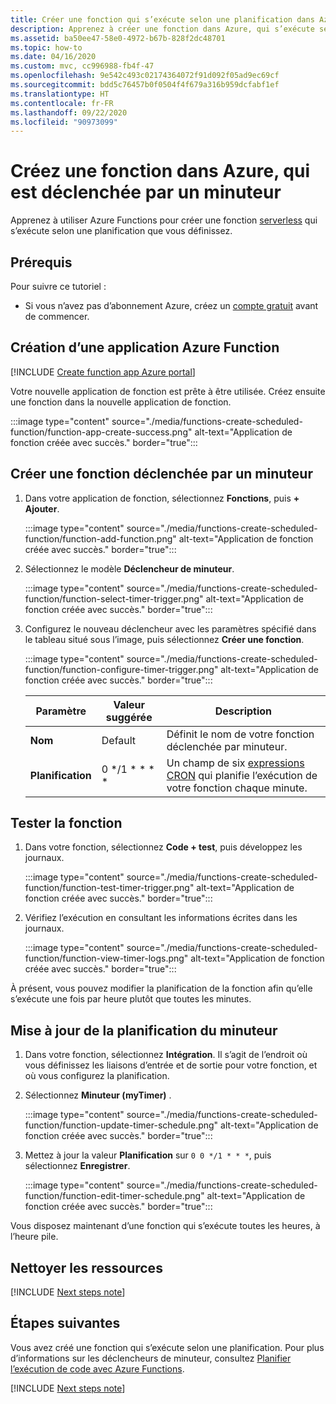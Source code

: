 ```yaml
---
title: Créer une fonction qui s’exécute selon une planification dans Azure
description: Apprenez à créer une fonction dans Azure, qui s’exécute selon une planification que vous définissez.
ms.assetid: ba50ee47-58e0-4972-b67b-828f2dc48701
ms.topic: how-to
ms.date: 04/16/2020
ms.custom: mvc, cc996988-fb4f-47
ms.openlocfilehash: 9e542c493c02174364072f91d092f05ad9ec69cf
ms.sourcegitcommit: bdd5c76457b0f0504f4f679a316b959dcfabf1ef
ms.translationtype: HT
ms.contentlocale: fr-FR
ms.lasthandoff: 09/22/2020
ms.locfileid: "90973099"
---
```

# <a name="create-a-function-in-azure-that-is-triggered-by-a-timer"></a>Créez une fonction dans Azure, qui est déclenchée par un minuteur

Apprenez à utiliser Azure Functions pour créer une fonction [serverless](https://azure.microsoft.com/solutions/serverless/) qui s’exécute selon une planification que vous définissez.

## <a name="prerequisites"></a>Prérequis

Pour suivre ce tutoriel :

+ Si vous n’avez pas d’abonnement Azure, créez un [compte gratuit](https://azure.microsoft.com/free/?WT.mc_id=A261C142F) avant de commencer.

## <a name="create-an-azure-function-app"></a>Création d’une application Azure Function

[!INCLUDE [Create function app Azure portal](../../includes/functions-create-function-app-portal.md)]

Votre nouvelle application de fonction est prête à être utilisée. Créez ensuite une fonction dans la nouvelle application de fonction.

:::image type="content" source="./media/functions-create-scheduled-function/function-app-create-success.png" alt-text="Application de fonction créée avec succès." border="true":::

<a name="create-function"></a>

## <a name="create-a-timer-triggered-function"></a>Créer une fonction déclenchée par un minuteur

1. Dans votre application de fonction, sélectionnez **Fonctions**, puis **+ Ajouter**. 

   :::image type="content" source="./media/functions-create-scheduled-function/function-add-function.png" alt-text="Application de fonction créée avec succès." border="true":::

1. Sélectionnez le modèle **Déclencheur de minuteur**. 

    :::image type="content" source="./media/functions-create-scheduled-function/function-select-timer-trigger.png" alt-text="Application de fonction créée avec succès." border="true":::

1. Configurez le nouveau déclencheur avec les paramètres spécifié dans le tableau situé sous l’image, puis sélectionnez **Créer une fonction**.

    :::image type="content" source="./media/functions-create-scheduled-function/function-configure-timer-trigger.png" alt-text="Application de fonction créée avec succès." border="true":::
    
    | Paramètre | Valeur suggérée | Description |
    |---|---|---|
    | **Nom** | Default | Définit le nom de votre fonction déclenchée par minuteur. |
    | **Planification** | 0 \*/1 \* \* \* \* | Un champ de six [expressions CRON](functions-bindings-timer.md#ncrontab-expressions) qui planifie l’exécution de votre fonction chaque minute. |

## <a name="test-the-function"></a>Tester la fonction

1. Dans votre fonction, sélectionnez **Code + test**, puis développez les journaux.

    :::image type="content" source="./media/functions-create-scheduled-function/function-test-timer-trigger.png" alt-text="Application de fonction créée avec succès." border="true":::

1. Vérifiez l’exécution en consultant les informations écrites dans les journaux.

    :::image type="content" source="./media/functions-create-scheduled-function/function-view-timer-logs.png" alt-text="Application de fonction créée avec succès." border="true":::

À présent, vous pouvez modifier la planification de la fonction afin qu’elle s’exécute une fois par heure plutôt que toutes les minutes.

## <a name="update-the-timer-schedule"></a>Mise à jour de la planification du minuteur

1. Dans votre fonction, sélectionnez **Intégration**. Il s’agit de l’endroit où vous définissez les liaisons d’entrée et de sortie pour votre fonction, et où vous configurez la planification. 

1. Sélectionnez **Minuteur (myTimer)** .

    :::image type="content" source="./media/functions-create-scheduled-function/function-update-timer-schedule.png" alt-text="Application de fonction créée avec succès." border="true":::

1. Mettez à jour la valeur **Planification** sur `0 0 */1 * * *`, puis sélectionnez **Enregistrer**.  

    :::image type="content" source="./media/functions-create-scheduled-function/function-edit-timer-schedule.png" alt-text="Application de fonction créée avec succès." border="true":::

Vous disposez maintenant d’une fonction qui s’exécute toutes les heures, à l’heure pile.

## <a name="clean-up-resources"></a>Nettoyer les ressources

[!INCLUDE [Next steps note](../../includes/functions-quickstart-cleanup.md)]

## <a name="next-steps"></a>Étapes suivantes

Vous avez créé une fonction qui s’exécute selon une planification. Pour plus d’informations sur les déclencheurs de minuteur, consultez [Planifier l’exécution de code avec Azure Functions](functions-bindings-timer.md).

[!INCLUDE [Next steps note](../../includes/functions-quickstart-next-steps.md)]
